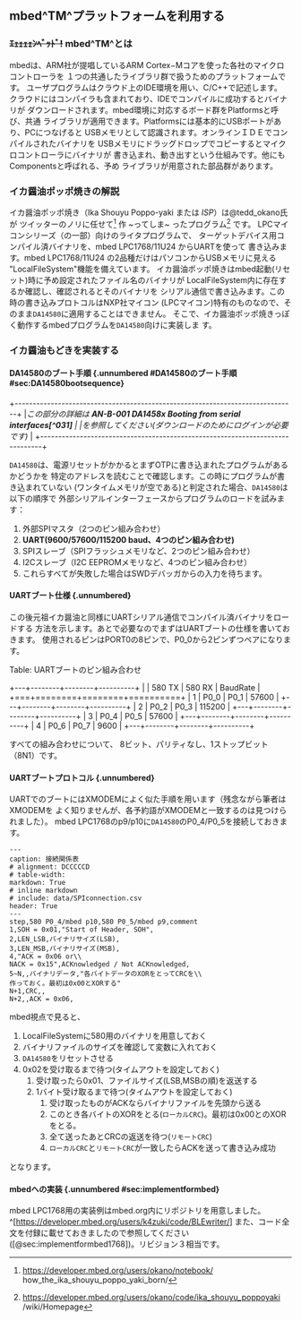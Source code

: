 
## mbed^TM^プラットフォームを利用する
### ~~ｴｪｪｪｪﾝﾍﾞｯﾄﾞ!~~ mbed^TM^とは
mbedは、ARM社が提唱しているARM Cortex−Mコアを使った各社のマイクロコントローラを
１つの共通したライブラリ群で扱うためのプラットフォームです。
ユーザプログラムはクラウド上のIDE環境を用い、C/C++で記述します。
クラウドにはコンパイラも含まれており、IDEでコンパイルに成功するとバイナリが
ダウンロードされます。mbed環境に対応するボード群をPlatformsと呼び、共通
ライブラリが適用できます。Platformsには基本的にUSBポートがあり、PCにつなげると
USBメモリとして認識されます。オンラインＩＤＥでコンパイルされたバイナリを
USBメモリにドラッグドロップでコピーするとマイクロコントローラにバイナリが
書き込まれ、動き出すという仕組みです。他にもComponentsと呼ばれる、予め
ライブラリが用意された部品群があります。

### イカ醤油ポッポ焼きの解説
イカ醤油ポッポ焼き（Ika Shouyu Poppo-yaki または *ISP*）は@tedd_okano氏が
ツイッターのノリに任せて[^231] 作 ~ってしま~ ったプログラム[^232] です。
LPCマイコンシリーズ（の一部）向けのライタプログラムで、
ターゲットデバイス用コンパイル済バイナリを、mbed LPC1768/11U24 からUARTを使って
書き込みます。mbed LPC1768/11U24 の2品種だけはパソコンからUSBメモリに見える
"LocalFileSystem"機能を備えています。
イカ醤油ポッポ焼きはmbed起動(リセット)時に予め設定されたファイル名のバイナリが
LocalFileSystem内に存在するか確認し、確認されるとそのバイナリを
シリアル通信で書き込みます。この時の書き込みプロトコルはNXP社マイコン
(LPCマイコン)特有のものなので、そのまま`DA14580`に適用することはできません。
そこで、イカ醤油ポッポ焼きっぽく動作するmbedプログラムを`DA14580`向けに実装しま
す。

[^231]: https://developer.mbed.org/users/okano/notebook/
how_the_ika_shouyu_poppo_yaki_born/
[^232]: https://developer.mbed.org/users/okano/code/ika_shouyu_poppoyaki
/wiki/Homepage

### イカ醤油もどきを実装する
#### DA14580のブート手順 {.unnumbered #DA14580のブート手順 #sec:DA14580bootsequence}

+------------------------------------------------------------------------------+
|_この部分の詳細は **AN-B-001 DA1458x Booting from serial interfaces[^031]**   |
|を参照してください(ダウンロードのためにログインが必要です)_                   |
+------------------------------------------------------------------------------+

`DA14580`は、電源リセットがかかるとまずOTPに書き込まれたプログラムがあるかどうかを
特定のアドレスを読むことで確認します。この時にプログラムが書き込まれていない
(ワンタイムメモリが空である)と判定された場合、`DA14580`は以下の順序で
外部シリアルインターフェースからプログラムのロードを試みます：

1.  外部SPIマスタ（2つのピン組み合わせ）
1.  **UART(9600/57600/115200 baud、4つのピン組み合わせ)**
1.  SPIスレーブ（SPIフラッシュメモリなど、2つのピン組み合わせ）
1.  I2Cスレーブ（I2C EEPROMメモリなど、4つのピン組み合わせ）
1.  これらすべてが失敗した場合はSWDデバッガからの入力を待ちます。

#### UARTブート仕様 {.unnumbered}
この後元祖イカ醤油と同様にUARTシリアル通信でコンパイル済バイナリをロードする
方法を示します。あとで必要なのでまずはUARTブートの仕様を書いておきます。
使用されるピンはPORT0の8ピンで、P0_0から2ピンずつペアになります。

Table:  UARTブートのピン組み合わせ

+---+--------+--------+----------+
|   | 580 TX | 580 RX | BaudRate |
+===+========+========+==========+
| 1 |  P0_0  |  P0_1  |  57600   |
+---+--------+--------+----------+
| 2 |  P0_2  |  P0_3  |  115200  |
+---+--------+--------+----------+
| 3 |  P0_4  |  P0_5  |  57600   |
+---+--------+--------+----------+
| 4 |  P0_6  |  P0_7  |   9600   |
+---+--------+--------+----------+

すべての組み合わせについて、
8ビット、パリティなし、1ストップビット（8N1）です。

#### UARTブートプロトコル {.unnumbered}
UARTでのブートにはXMODEMによく似た手順を用います（残念ながら筆者はXMODEMを
よく知りませんが、各予約語がXMODEMと一致するのは見つけられました）。
mbed LPC1768のp9/p10に`DA14580`のP0_4/P0_5を接続しておきます。

```table
---
caption: 接続関係表
# alignment: DCCCCCD
# table-width:
markdown: True
# inline markdown
# include: data/SPIconnection.csv
header: True
---
step,580 P0_4/mbed p10,580 P0_5/mbed p9,comment
1,SOH = 0x01,"Start of Header, SOH",
2,LEN_LSB,バイナリサイズ(LSB),
3,LEN_MSB,バイナリサイズ(MSB),
4,"ACK = 0x06 or\\
NACK = 0x15",ACKnowledged / Not ACKnowledged,
5~N,,バイナリデータ,"各バイトデータのXORをとってCRCを\\
作っておく。最初は0x00とXORする"
N+1,CRC,,
N+2,,ACK = 0x06,

```
<!-- Table:  UARTブートプロトコル

+---------+-------------------+------------------+---------------------------------+
| step    | 580 P0_4/mbed p10 | 580 P0_5/mbed p9 | comment                         |
+=========+===================+==================+=================================+
| 0       | STX = 0x02        |                  | Start TX, STX                   |
+---------+-------------------+------------------+---------------------------------+
| \\hline |                   |                  |                                 |
+---------+-------------------+------------------+---------------------------------+
| 1       |                   | SOH = 0x01       | Start of Header, SOH            |
+---------+-------------------+------------------+---------------------------------+
| 2       |                   | LEN_LSB          | バイナリサイズ(LSB)                    |
+---------+-------------------+------------------+---------------------------------+
| 3       |                   | LEN_MSB          | バイナリサイズ(MSB)                    |
+---------+-------------------+------------------+---------------------------------+
| 4       | ACK = 0x06 or     |                  |                                 |
+---------+-------------------+------------------+---------------------------------+
|         | NACK = 0x15       |                  | ACKnowledged / Not ACKnowledged |
+---------+-------------------+------------------+---------------------------------+
| 5~N     |                   | バイナリデータ          | 各バイトデータのXORをとってCRCを             |
+---------+-------------------+------------------+---------------------------------+
|         |                   |                  | 作っておく。最初は0x00とXORする             |
+---------+-------------------+------------------+---------------------------------+
| N+1     | CRC               |                  |                                 |
+---------+-------------------+------------------+---------------------------------+
| N+2     |                   | ACK = 0x06       |                                 |
+---------+-------------------+------------------+---------------------------------+ -->

mbed視点で見ると、

1. LocalFileSystemに580用のバイナリを用意しておく
1. バイナリファイルのサイズを確認して変数に入れておく
1. `DA14580`をリセットさせる
1. 0x02を受け取るまで待つ(タイムアウトを設定しておく)
    1. 受け取ったら0x01、ファイルサイズ(LSB,MSBの順)を返送する
    1. 1バイト受け取るまで待つ(タイムアウトを設定しておく)
        1. 受け取ったものがACKならバイナリファイルを先頭から送る
        1. このとき各バイトのXORをとる(`ローカルCRC`)。最初は0x00とのXORをとる。
        1. 全て送ったあとCRCの返送を待つ(`リモートCRC`)
        1. `ローカルCRC`と`リモートCRC`が一致したらACKを送って書き込み成功

となります。

#### mbedへの実装 {.unnumbered #sec:implementformbed}
mbed LPC1768用の実装例はmbed.org内にリポジトリを用意しました。
^[https://developer.mbed.org/users/k4zuki/code/BLEwriter/]
また、コード全文を付録に載せておきましたので参照してください
([@sec:implementformbed1768])。リビジョン３相当です。
